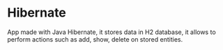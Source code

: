 # Hibernate
App made with Java Hibernate, it stores data in H2 database, it allows to perform actions such as add, show, delete on stored entities.
